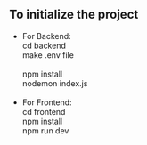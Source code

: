 ## To initialize the project
<ul>
  <li>For Backend:</li>
  cd backend<br>
  make .env file
  <br><br>
  npm install<br>
  nodemon index.js<br><br>
  <li>For Frontend:</li>
  cd frontend<br>
  npm install<br>
  npm run dev<br>
</ul>
